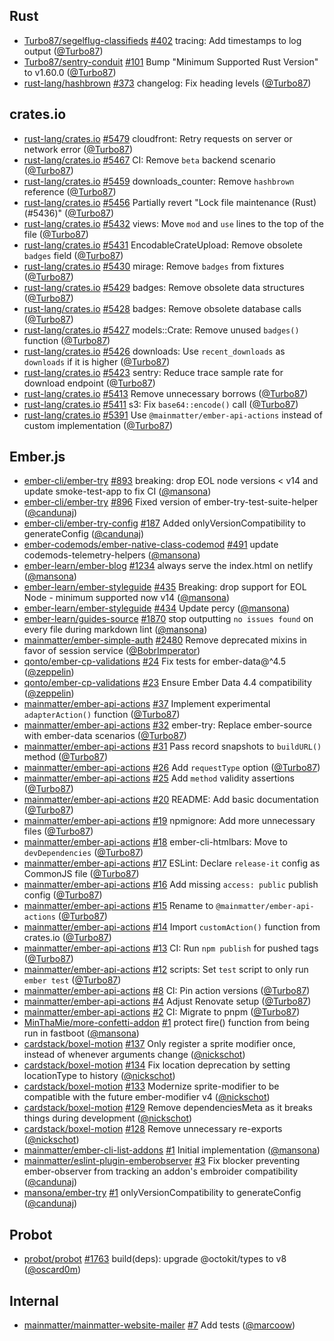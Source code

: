 ---
---

## Rust

- [Turbo87/segelflug-classifieds]
  [#402](https://github.com/Turbo87/segelflug-classifieds/pull/402) tracing: Add
  timestamps to log output ([@Turbo87])
- [Turbo87/sentry-conduit]
  [#101](https://github.com/Turbo87/sentry-conduit/pull/101) Bump "Minimum
  Supported Rust Version" to v1.60.0 ([@Turbo87])
- [rust-lang/hashbrown] [#373](https://github.com/rust-lang/hashbrown/pull/373)
  changelog: Fix heading levels ([@Turbo87])

## crates.io

- [rust-lang/crates.io]
  [#5479](https://github.com/rust-lang/crates.io/pull/5479) cloudfront: Retry
  requests on server or network error ([@Turbo87])
- [rust-lang/crates.io]
  [#5467](https://github.com/rust-lang/crates.io/pull/5467) CI: Remove `beta`
  backend scenario ([@Turbo87])
- [rust-lang/crates.io]
  [#5459](https://github.com/rust-lang/crates.io/pull/5459) downloads_counter:
  Remove `hashbrown` reference ([@Turbo87])
- [rust-lang/crates.io]
  [#5456](https://github.com/rust-lang/crates.io/pull/5456) Partially revert
  "Lock file maintenance (Rust) (#5436)" ([@Turbo87])
- [rust-lang/crates.io]
  [#5432](https://github.com/rust-lang/crates.io/pull/5432) views: Move `mod`
  and `use` lines to the top of the file ([@Turbo87])
- [rust-lang/crates.io]
  [#5431](https://github.com/rust-lang/crates.io/pull/5431)
  EncodableCrateUpload: Remove obsolete `badges` field ([@Turbo87])
- [rust-lang/crates.io]
  [#5430](https://github.com/rust-lang/crates.io/pull/5430) mirage: Remove
  `badges` from fixtures ([@Turbo87])
- [rust-lang/crates.io]
  [#5429](https://github.com/rust-lang/crates.io/pull/5429) badges: Remove
  obsolete data structures ([@Turbo87])
- [rust-lang/crates.io]
  [#5428](https://github.com/rust-lang/crates.io/pull/5428) badges: Remove
  obsolete database calls ([@Turbo87])
- [rust-lang/crates.io]
  [#5427](https://github.com/rust-lang/crates.io/pull/5427) models::Crate:
  Remove unused `badges()` function ([@Turbo87])
- [rust-lang/crates.io]
  [#5426](https://github.com/rust-lang/crates.io/pull/5426) downloads: Use
  `recent_downloads` as `downloads` if it is higher ([@Turbo87])
- [rust-lang/crates.io]
  [#5423](https://github.com/rust-lang/crates.io/pull/5423) sentry: Reduce trace
  sample rate for download endpoint ([@Turbo87])
- [rust-lang/crates.io]
  [#5413](https://github.com/rust-lang/crates.io/pull/5413) Remove unnecessary
  borrows ([@Turbo87])
- [rust-lang/crates.io]
  [#5411](https://github.com/rust-lang/crates.io/pull/5411) s3: Fix
  `base64::encode()` call ([@Turbo87])
- [rust-lang/crates.io]
  [#5391](https://github.com/rust-lang/crates.io/pull/5391) Use
  `@mainmatter/ember-api-actions` instead of custom implementation ([@Turbo87])

## Ember.js

- [ember-cli/ember-try] [#893](https://github.com/ember-cli/ember-try/pull/893)
  breaking: drop EOL node versions < v14 and update smoke-test-app to fix CI
  ([@mansona])
- [ember-cli/ember-try] [#896](https://github.com/ember-cli/ember-try/pull/896)
  Fixed version of ember-try-test-suite-helper ([@candunaj])
- [ember-cli/ember-try-config]
  [#187](https://github.com/ember-cli/ember-try-config/pull/187) Added
  onlyVersionCompatibility to generateConfig ([@candunaj])
- [ember-codemods/ember-native-class-codemod]
  [#491](https://github.com/ember-codemods/ember-native-class-codemod/pull/491)
  update codemods-telemetry-helpers ([@mansona])
- [ember-learn/ember-blog]
  [#1234](https://github.com/ember-learn/ember-blog/pull/1234) always serve the
  index.html on netlify ([@mansona])
- [ember-learn/ember-styleguide]
  [#435](https://github.com/ember-learn/ember-styleguide/pull/435) Breaking:
  drop support for EOL Node - minimum supported now v14 ([@mansona])
- [ember-learn/ember-styleguide]
  [#434](https://github.com/ember-learn/ember-styleguide/pull/434) Update percy
  ([@mansona])
- [ember-learn/guides-source]
  [#1870](https://github.com/ember-learn/guides-source/pull/1870) stop
  outputting `no issues found` on every file during markdown lint ([@mansona])
- [mainmatter/ember-simple-auth]
  [#2480](https://github.com/mainmatter/ember-simple-auth/pull/2480) Remove
  deprecated mixins in favor of session service ([@BobrImperator])
- [qonto/ember-cp-validations]
  [#24](https://github.com/qonto/ember-cp-validations/pull/24) Fix tests for
  ember-data@^4.5 ([@zeppelin])
- [qonto/ember-cp-validations]
  [#23](https://github.com/qonto/ember-cp-validations/pull/23) Ensure Ember Data
  4.4 compatibility ([@zeppelin])
- [mainmatter/ember-api-actions]
  [#37](https://github.com/mainmatter/ember-api-actions/pull/37) Implement
  experimental `adapterAction()` function ([@Turbo87])
- [mainmatter/ember-api-actions]
  [#32](https://github.com/mainmatter/ember-api-actions/pull/32) ember-try:
  Replace ember-source with ember-data scenarios ([@Turbo87])
- [mainmatter/ember-api-actions]
  [#31](https://github.com/mainmatter/ember-api-actions/pull/31) Pass record
  snapshots to `buildURL()` method ([@Turbo87])
- [mainmatter/ember-api-actions]
  [#26](https://github.com/mainmatter/ember-api-actions/pull/26) Add
  `requestType` option ([@Turbo87])
- [mainmatter/ember-api-actions]
  [#25](https://github.com/mainmatter/ember-api-actions/pull/25) Add `method`
  validity assertions ([@Turbo87])
- [mainmatter/ember-api-actions]
  [#20](https://github.com/mainmatter/ember-api-actions/pull/20) README: Add
  basic documentation ([@Turbo87])
- [mainmatter/ember-api-actions]
  [#19](https://github.com/mainmatter/ember-api-actions/pull/19) npmignore: Add
  more unnecessary files ([@Turbo87])
- [mainmatter/ember-api-actions]
  [#18](https://github.com/mainmatter/ember-api-actions/pull/18)
  ember-cli-htmlbars: Move to `devDependencies` ([@Turbo87])
- [mainmatter/ember-api-actions]
  [#17](https://github.com/mainmatter/ember-api-actions/pull/17) ESLint: Declare
  `release-it` config as CommonJS file ([@Turbo87])
- [mainmatter/ember-api-actions]
  [#16](https://github.com/mainmatter/ember-api-actions/pull/16) Add missing
  `access: public` publish config ([@Turbo87])
- [mainmatter/ember-api-actions]
  [#15](https://github.com/mainmatter/ember-api-actions/pull/15) Rename to
  `@mainmatter/ember-api-actions` ([@Turbo87])
- [mainmatter/ember-api-actions]
  [#14](https://github.com/mainmatter/ember-api-actions/pull/14) Import
  `customAction()` function from crates.io ([@Turbo87])
- [mainmatter/ember-api-actions]
  [#13](https://github.com/mainmatter/ember-api-actions/pull/13) CI: Run
  `npm publish` for pushed tags ([@Turbo87])
- [mainmatter/ember-api-actions]
  [#12](https://github.com/mainmatter/ember-api-actions/pull/12) scripts: Set
  `test` script to only run `ember test` ([@Turbo87])
- [mainmatter/ember-api-actions]
  [#8](https://github.com/mainmatter/ember-api-actions/pull/8) CI: Pin action
  versions ([@Turbo87])
- [mainmatter/ember-api-actions]
  [#4](https://github.com/mainmatter/ember-api-actions/pull/4) Adjust Renovate
  setup ([@Turbo87])
- [mainmatter/ember-api-actions]
  [#2](https://github.com/mainmatter/ember-api-actions/pull/2) CI: Migrate to
  pnpm ([@Turbo87])
- [MinThaMie/more-confetti-addon]
  [#1](https://github.com/MinThaMie/more-confetti-addon/pull/1) protect fire()
  function from being run in fastboot ([@mansona])
- [cardstack/boxel-motion]
  [#137](https://github.com/cardstack/boxel-motion/pull/137) Only register a
  sprite modifier once, instead of whenever arguments change ([@nickschot])
- [cardstack/boxel-motion]
  [#134](https://github.com/cardstack/boxel-motion/pull/134) Fix location
  deprecation by setting locationType to history ([@nickschot])
- [cardstack/boxel-motion]
  [#133](https://github.com/cardstack/boxel-motion/pull/133) Modernize
  sprite-modifier to be compatible with the future ember-modifier v4
  ([@nickschot])
- [cardstack/boxel-motion]
  [#129](https://github.com/cardstack/boxel-motion/pull/129) Remove
  dependenciesMeta as it breaks things during development ([@nickschot])
- [cardstack/boxel-motion]
  [#128](https://github.com/cardstack/boxel-motion/pull/128) Remove unnecessary
  re-exports ([@nickschot])
- [mainmatter/ember-cli-list-addons]
  [#1](https://github.com/mainmatter/ember-cli-list-addons/pull/1) Initial
  implementation ([@mansona])
- [mainmatter/eslint-plugin-emberobserver]
  [#3](https://github.com/mainmatter/eslint-plugin-emberobserver/pull/3) Fix
  blocker preventing ember-observer from tracking an addon's embroider
  compatibility ([@candunaj])
- [mansona/ember-try] [#1](https://github.com/mansona/ember-try/pull/1)
  onlyVersionCompatibility to generateConfig ([@candunaj])

## Probot

- [probot/probot] [#1763](https://github.com/probot/probot/pull/1763)
  build(deps): upgrade @octokit/types to v8 ([@oscard0m])

## Internal

- [mainmatter/mainmatter-website-mailer]
  [#7](https://github.com/mainmatter/mainmatter-website-mailer/pull/7) Add tests
  ([@marcoow])

[@bobrimperator]: https://github.com/BobrImperator
[@turbo87]: https://github.com/Turbo87
[@candunaj]: https://github.com/candunaj
[@mansona]: https://github.com/mansona
[@marcoow]: https://github.com/marcoow
[@nickschot]: https://github.com/nickschot
[@oscard0m]: https://github.com/oscard0m
[@zeppelin]: https://github.com/zeppelin
[minthamie/more-confetti-addon]:
  https://github.com/MinThaMie/more-confetti-addon
[turbo87/renovate-config]: https://github.com/Turbo87/renovate-config
[turbo87/segelflug-classifieds]:
  https://github.com/Turbo87/segelflug-classifieds
[turbo87/sentry-conduit]: https://github.com/Turbo87/sentry-conduit
[cardstack/boxel-motion]: https://github.com/cardstack/boxel-motion
[ember-cli/ember-try-config]: https://github.com/ember-cli/ember-try-config
[ember-cli/ember-try]: https://github.com/ember-cli/ember-try
[ember-codemods/ember-native-class-codemod]:
  https://github.com/ember-codemods/ember-native-class-codemod
[ember-learn/ember-blog]: https://github.com/ember-learn/ember-blog
[ember-learn/ember-styleguide]: https://github.com/ember-learn/ember-styleguide
[ember-learn/guides-source]: https://github.com/ember-learn/guides-source
[mainmatter/ember-api-actions]: https://github.com/mainmatter/ember-api-actions
[mainmatter/ember-cli-list-addons]:
  https://github.com/mainmatter/ember-cli-list-addons
[mainmatter/ember-simple-auth]: https://github.com/mainmatter/ember-simple-auth
[mainmatter/eslint-plugin-emberobserver]:
  https://github.com/mainmatter/eslint-plugin-emberobserver
[mainmatter/mainmatter-website-mailer]:
  https://github.com/mainmatter/mainmatter-website-mailer
[mansona/ember-try]: https://github.com/mansona/ember-try
[probot/probot]: https://github.com/probot/probot
[qonto/ember-cp-validations]: https://github.com/qonto/ember-cp-validations
[rust-lang/crates.io]: https://github.com/rust-lang/crates.io
[rust-lang/hashbrown]: https://github.com/rust-lang/hashbrown

